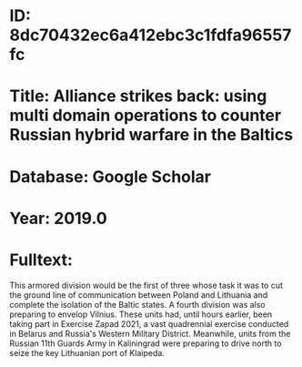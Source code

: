 # ID: 8dc70432ec6a412ebc3c1fdfa96557fc
# Title: Alliance strikes back: using multi domain operations to counter Russian hybrid warfare in the Baltics
# Database: Google Scholar
# Year: 2019.0
# Fulltext:
This armored division would be the first of three whose task it was to cut the ground line of communication between Poland and Lithuania and complete the isolation of the Baltic states.
A fourth division was also preparing to envelop Vilnius.
These units had, until hours earlier, been taking part in Exercise Zapad 2021, a vast quadrennial exercise conducted in Belarus and Russia's Western Military District.
Meanwhile, units from the Russian 11th Guards Army in Kaliningrad were preparing to drive north to seize the key Lithuanian port of Klaipeda.